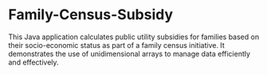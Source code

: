 # Family-Census-Subsidy
This Java application calculates public utility subsidies for families based on their socio-economic status as part of a family census initiative. It demonstrates the use of unidimensional arrays to manage data efficiently and effectively.
